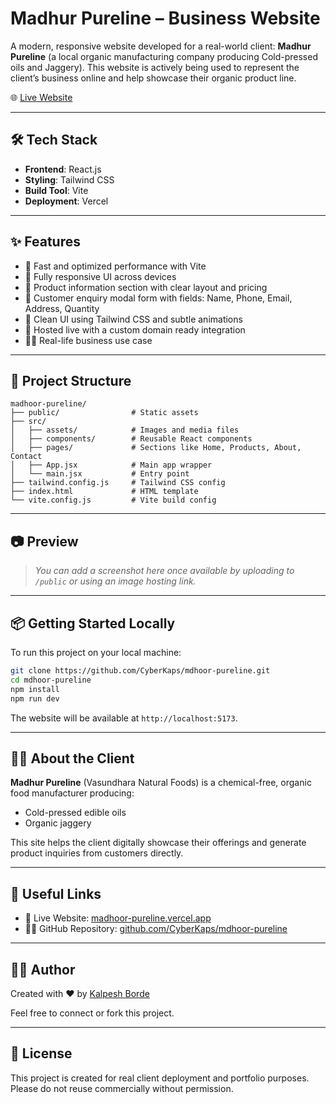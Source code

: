 
# Madhur Pureline – Business Website

A modern, responsive website developed for a real-world client: **Madhur Pureline** (a local organic manufacturing company producing Cold-pressed oils and Jaggery). This website is actively being used to represent the client’s business online and help showcase their organic product line.

🌐 [Live Website](https://madhoor-pureline.vercel.app)

---

## 🛠️ Tech Stack

- **Frontend**: React.js
- **Styling**: Tailwind CSS
- **Build Tool**: Vite
- **Deployment**: Vercel

---

## ✨ Features

- 🚀 Fast and optimized performance with Vite
- 📱 Fully responsive UI across devices
- 🧾 Product information section with clear layout and pricing
- 💬 Customer enquiry modal form with fields: Name, Phone, Email, Address, Quantity
- 🎨 Clean UI using Tailwind CSS and subtle animations
- 🔗 Hosted live with a custom domain ready integration
- 👨‍💼 Real-life business use case

---

## 📁 Project Structure

```
madhoor-pureline/
├── public/                # Static assets
├── src/
│   ├── assets/            # Images and media files
│   ├── components/        # Reusable React components
│   ├── pages/             # Sections like Home, Products, About, Contact
│   ├── App.jsx            # Main app wrapper
│   └── main.jsx           # Entry point
├── tailwind.config.js     # Tailwind CSS config
├── index.html             # HTML template
└── vite.config.js         # Vite build config
```

---

## 📷 Preview

> *You can add a screenshot here once available by uploading to `/public` or using an image hosting link.*

---

## 📦 Getting Started Locally

To run this project on your local machine:

```bash
git clone https://github.com/CyberKaps/mdhoor-pureline.git
cd mdhoor-pureline
npm install
npm run dev
```

The website will be available at `http://localhost:5173`.

---

## 🧑‍💼 About the Client

**Madhur Pureline** (Vasundhara Natural Foods) is a chemical-free, organic food manufacturer producing:
- Cold-pressed edible oils
- Organic jaggery 

This site helps the client digitally showcase their offerings and generate product inquiries from customers directly.

---

## 🔗 Useful Links

- 🔴 Live Website: [madhoor-pureline.vercel.app](https://madhoor-pureline.vercel.app)
- 🧑‍💻 GitHub Repository: [github.com/CyberKaps/mdhoor-pureline](https://github.com/CyberKaps/mdhoor-pureline)

---

## 👨‍💻 Author

Created with ❤️ by [Kalpesh Borde](https://linkedin.com/in/kalpesh-borde-b18b76175)

Feel free to connect or fork this project.

---

## 📄 License

This project is created for real client deployment and portfolio purposes. Please do not reuse commercially without permission.